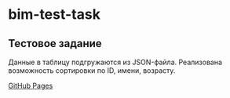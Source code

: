 # bim-test-task
## Тестовое задание 

Данные в таблицу подгружаются из JSON-файла.
Реализована возможность сортировки по ID, имени, возрасту.

[GitHub Pages](https://ok-webdev.github.io/bim-test-task/)
